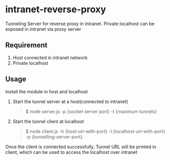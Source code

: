 # intranet-reverse-proxy
Tunneling Server for reverse proxy in intranet. 
Private localhost can be exposed in intranet via proxy server

## Requirement
1. Host connected in intranet network
2. Private localhost

## Usage
Install the module in host and localhost
1. Start the tunnel server at a host(connected to intranet)
	 >$ node server.js -p {socket server port} -t {maximum tunnels}
2. Start the tunnel client at localhost
	 >$ node client.js -h {host-url-with-port} -l {localhost-url-with-port} -p {tunnelling-server-port}

Once the client is connected successfully, Tunnel URL will be printed in client, which can be used to access the localhost over intranet
